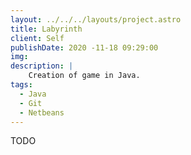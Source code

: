 ```yaml
---
layout: ../../../layouts/project.astro
title: Labyrinth
client: Self
publishDate: 2020 -11-18 09:29:00
img: 
description: |
    Creation of game in Java.
tags:
  - Java
  - Git
  - Netbeans
---
```


TODO